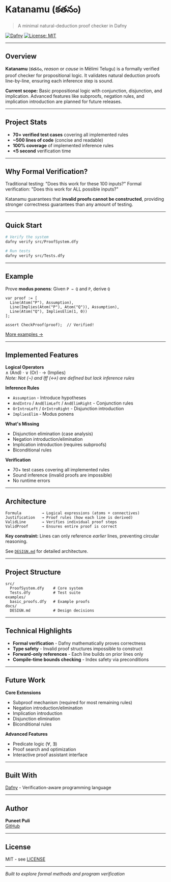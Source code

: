 # Katanamu (కతనం)

> A minimal natural-deduction proof checker in Dafny

[![Dafny](https://img.shields.io/badge/Dafny-4.0+-blue.svg)](https://dafny.org/)
[![License: MIT](https://img.shields.io/badge/License-MIT-yellow.svg)](https://opensource.org/licenses/MIT)

---

## Overview

**Katanamu** (కతనం, *reason* or *cause* in Mēlimi Telugu) is a formally verified proof checker for propositional logic. It validates natural deduction proofs line-by-line, ensuring each inference step is sound.

**Current scope:** Basic propositional logic with conjunction, disjunction, and implication. Advanced features like subproofs, negation rules, and implication introduction are planned for future releases.

---
## Project Stats

- **70+ verified test cases** covering all implemented rules
- **~500 lines of code** (concise and readable)
- **100% coverage** of implemented inference rules
- **<5 second** verification time
---
## Why Formal Verification?

Traditional testing: "Does this work for these 100 inputs?"
Formal verification: "Does this work for ALL possible inputs?"

Katanamu guarantees that **invalid proofs cannot be constructed**, providing stronger correctness guarantees than any amount of testing.  

---


## Quick Start

```bash
# Verify the system
dafny verify src/ProofSystem.dfy

# Run tests
dafny verify src/Tests.dfy
```

---

## Example

Prove **modus ponens**: Given `P → Q` and `P`, derive `Q`

```dafny
var proof := [
  Line(Atom("P"), Assumption),
  Line(Implies(Atom("P"), Atom("Q")), Assumption),
  Line(Atom("Q"), ImpliesElim(1, 0))
];

assert CheckProof(proof);  // Verified!
```

[More examples →](./examples/)

---

## Implemented Features

**Logical Operators**  
∧ (And) · ∨ (Or) · → (Implies)  
*Note: Not (¬) and Iff (↔) are defined but lack inference rules*

**Inference Rules**
- `Assumption` - Introduce hypotheses
- `AndIntro` / `AndElimLeft` / `AndElimRight` - Conjunction rules
- `OrIntroLeft` / `OrIntroRight` - Disjunction introduction
- `ImpliesElim` - Modus ponens

**What's Missing**
- Disjunction elimination (case analysis)
- Negation introduction/elimination
- Implication introduction (requires subproofs)
- Biconditional rules

**Verification**
- 70+ test cases covering all implemented rules
- Sound inference (invalid proofs are impossible)
- No runtime errors

---

## Architecture

```
Formula         → Logical expressions (atoms + connectives)
Justification   → Proof rules (how each line is derived)
ValidLine       → Verifies individual proof steps
ValidProof      → Ensures entire proof is correct
```

**Key constraint:** Lines can only reference *earlier* lines, preventing circular reasoning.

See [`DESIGN.md`](./docs/DESIGN.md) for detailed architecture.

---

## Project Structure

```
src/
  ProofSystem.dfy    # Core system
  Tests.dfy          # Test suite
examples/
  basic_proofs.dfy   # Example proofs
docs/
  DESIGN.md          # Design decisions
```

---

## Technical Highlights

- **Formal verification** - Dafny mathematically proves correctness
- **Type safety** - Invalid proof structures impossible to construct  
- **Forward-only references** - Each line builds on prior lines only
- **Compile-time bounds checking** - Index safety via preconditions

---

## Future Work

**Core Extensions**
- Subproof mechanism (required for most remaining rules)
- Negation introduction/elimination
- Implication introduction
- Disjunction elimination
- Biconditional rules

**Advanced Features**
- Predicate logic (∀, ∃)
- Proof search and optimization
- Interactive proof assistant interface

---

## Built With

[Dafny](https://dafny.org/) - Verification-aware programming language

---

## Author

**Puneet Puli**  
[GitHub](https://github.com/PuneetPuli)

---

## License

MIT - see [LICENSE](LICENSE)

---

*Built to explore formal methods and program verification*
